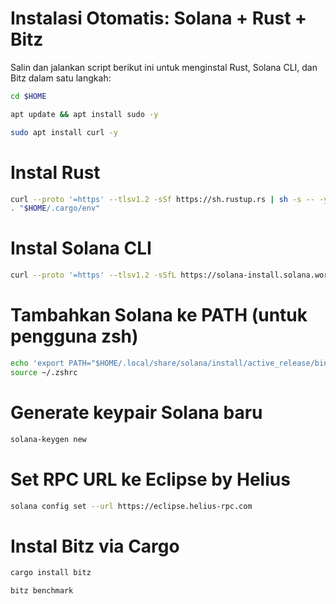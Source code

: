 # Instalasi Otomatis: Solana + Rust + Bitz

Salin dan jalankan script berikut ini untuk menginstal Rust, Solana CLI, dan Bitz dalam satu langkah:
```bash
cd $HOME
```
```bash
apt update && apt install sudo -y
````
```bash
sudo apt install curl -y
```
# Instal Rust
```bash
curl --proto '=https' --tlsv1.2 -sSf https://sh.rustup.rs | sh -s -- -y
. "$HOME/.cargo/env"
```
# Instal Solana CLI
```bash
curl --proto '=https' --tlsv1.2 -sSfL https://solana-install.solana.workers.dev | bash
```
# Tambahkan Solana ke PATH (untuk pengguna zsh)
```bash
echo 'export PATH="$HOME/.local/share/solana/install/active_release/bin:$PATH"' >> ~/.zshrc
source ~/.zshrc
```
# Generate keypair Solana baru
```bash
solana-keygen new
```
# Set RPC URL ke Eclipse by Helius
```bash
solana config set --url https://eclipse.helius-rpc.com
```
# Instal Bitz via Cargo
```bash
cargo install bitz
```
```bash
bitz benchmark 
```
